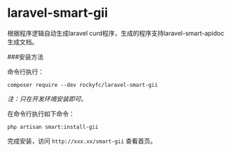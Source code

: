 # laravel-smart-gii
根据程序逻辑自动生成laravel curd程序，生成的程序支持laravel-smart-apidoc生成文档。


###安装方法

命令行执行：
```shell
composer require --dev rockyfc/laravel-smart-gii
```
_注：只在开发环境安装即可。_


在命令行执行如下命令：
```shell
php artisan smart:install-gii
```

完成安装，访问 `http://xxx.xx/smart-gii` 查看首页。

